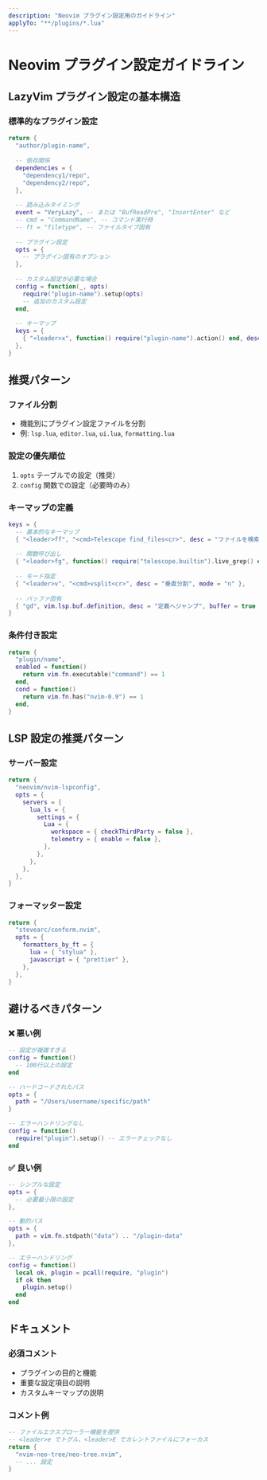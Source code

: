 ```yaml
---
description: "Neovim プラグイン設定用のガイドライン"
applyTo: "**/plugins/*.lua"
---
```


# Neovim プラグイン設定ガイドライン

## LazyVim プラグイン設定の基本構造

### 標準的なプラグイン設定
```lua
return {
  "author/plugin-name",
  
  -- 依存関係
  dependencies = {
    "dependency1/repo",
    "dependency2/repo",
  },
  
  -- 読み込みタイミング
  event = "VeryLazy", -- または "BufReadPre", "InsertEnter" など
  -- cmd = "CommandName", -- コマンド実行時
  -- ft = "filetype", -- ファイルタイプ固有
  
  -- プラグイン設定
  opts = {
    -- プラグイン固有のオプション
  },
  
  -- カスタム設定が必要な場合
  config = function(_, opts)
    require("plugin-name").setup(opts)
    -- 追加のカスタム設定
  end,
  
  -- キーマップ
  keys = {
    { "<leader>x", function() require("plugin-name").action() end, desc = "アクションの説明" },
  },
}
```

## 推奨パターン

### ファイル分割
- 機能別にプラグイン設定ファイルを分割
- 例: `lsp.lua`, `editor.lua`, `ui.lua`, `formatting.lua`

### 設定の優先順位
1. `opts` テーブルでの設定（推奨）
2. `config` 関数での設定（必要時のみ）

### キーマップの定義
```lua
keys = {
  -- 基本的なキーマップ
  { "<leader>ff", "<cmd>Telescope find_files<cr>", desc = "ファイルを検索" },
  
  -- 関数呼び出し
  { "<leader>fg", function() require("telescope.builtin").live_grep() end, desc = "テキストを検索" },
  
  -- モード指定
  { "<leader>v", "<cmd>vsplit<cr>", desc = "垂直分割", mode = "n" },
  
  -- バッファ固有
  { "gd", vim.lsp.buf.definition, desc = "定義へジャンプ", buffer = true },
}
```

### 条件付き設定
```lua
return {
  "plugin/name",
  enabled = function()
    return vim.fn.executable("command") == 1
  end,
  cond = function()
    return vim.fn.has("nvim-0.9") == 1
  end,
}
```

## LSP 設定の推奨パターン

### サーバー設定
```lua
return {
  "neovim/nvim-lspconfig",
  opts = {
    servers = {
      lua_ls = {
        settings = {
          Lua = {
            workspace = { checkThirdParty = false },
            telemetry = { enable = false },
          },
        },
      },
    },
  },
}
```

### フォーマッター設定
```lua
return {
  "stevearc/conform.nvim",
  opts = {
    formatters_by_ft = {
      lua = { "stylua" },
      javascript = { "prettier" },
    },
  },
}
```

## 避けるべきパターン

### ❌ 悪い例
```lua
-- 設定が複雑すぎる
config = function()
  -- 100行以上の設定
end

-- ハードコードされたパス
opts = {
  path = "/Users/username/specific/path"
}

-- エラーハンドリングなし
config = function()
  require("plugin").setup() -- エラーチェックなし
end
```

### ✅ 良い例
```lua
-- シンプルな設定
opts = {
  -- 必要最小限の設定
},

-- 動的パス
opts = {
  path = vim.fn.stdpath("data") .. "/plugin-data"
},

-- エラーハンドリング
config = function()
  local ok, plugin = pcall(require, "plugin")
  if ok then
    plugin.setup()
  end
end
```

## ドキュメント

### 必須コメント
- プラグインの目的と機能
- 重要な設定項目の説明
- カスタムキーマップの説明

### コメント例
```lua
-- ファイルエクスプローラー機能を提供
-- <leader>e でトグル、<leader>E でカレントファイルにフォーカス
return {
  "nvim-neo-tree/neo-tree.nvim",
  -- ... 設定
}
```